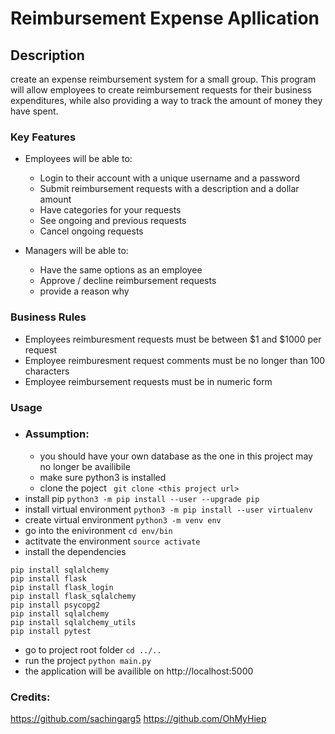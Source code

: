 # Reimbursement Expense Apllication


## Description
create an expense reimbursement system for a small group. This program will allow employees to create reimbursement requests for their business expenditures, while also providing a way to track the amount of money they have spent.


### Key Features
- Employees will be able to:
    - Login to their account with a unique username and a password
    - Submit reimbursement requests with a description and a dollar amount 
    - Have categories for your requests
    - See ongoing and previous requests
    - Cancel ongoing requests

- Managers will be able to:
    - Have the same options as an employee
    - Approve / decline reimbursement requests
    - provide a reason why

### Business Rules
- Employees reimburesment requests must be between $1 and $1000 per request
- Employee reimburesment request comments must be no longer than 100 characters
- Employee reimbursement requests must be in numeric form

### Usage
- ### Assumption: 
    - you should have your own database as the one in this project may no longer be availibile
    - make sure python3 is installed
    - clone the poject 
    ``` git clone <this project url>```
- install pip
```python3 -m pip install --user --upgrade pip```
- install virtual environment
```python3 -m pip install --user virtualenv```
- create virtual environment
```python3 -m venv env```
- go into the enivironment
```cd env/bin```
- actitvate the environment
```source activate```
- install the dependencies 
```
pip install sqlalchemy
pip install flask
pip install flask_login
pip install flask_sqlalchemy
pip install psycopg2
pip install sqlalchemy
pip install sqlalchemy_utils
pip install pytest
```
- go to project root folder
```cd ../..```
- run the project
```python main.py```
- the application will be availible on http://localhost:5000 

### Credits: 
https://github.com/sachingarg5
https://github.com/OhMyHiep
 

